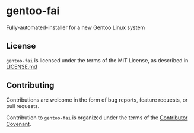 # gentoo-fai

Fully-automated-installer for a new Gentoo Linux system

## License

`gentoo-fai` is licensed under the terms of the MIT License, as described in
[LICENSE.md](LICENSE.md)

## Contributing

Contributions are welcome in the form of bug reports, feature requests, or pull
requests.

Contribution to `gentoo-fai` is organized under the terms of the [Contributor
Covenant](CONTRIBUTOR_COVENANT.md).
